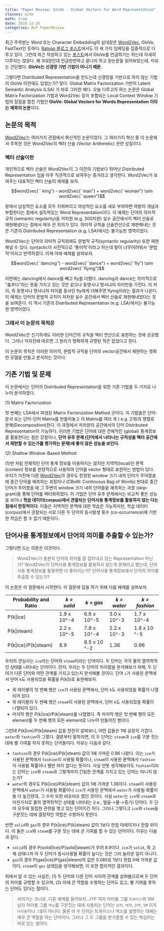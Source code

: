 ```yaml
---
title: "Paper Review: GloVe - Global Vectors for Word Representation"
classes: wide
math: true
date: 2018-12-26
categories: NLP PaperReview
---
```


최근 주목받는 Word 또는 Character Embedding의 삼대장은 [Word2Vec](https://ws-choi.github.io/nlp/deeplearning/paperreview/Paper-Review-Distributed-Representations-ofWords-and-Phrases-and-their-Compositionality/), GloVe, FastText인 듯하다. [Ratsgo 블로그 포스트](https://ratsgo.github.io/from%20frequency%20to%20semantics/2017/03/11/embedding/)에서도 이 세 가지 임베딩을 집중적으로 다루고 있다. 그런데 최근 작성하고 있는 [포스트](https://ws-choi.github.io/nlp/deeplearning/paperreview/Recent-Trends-in-Deep-Learning-Based-Natural-Language/)에서 GloVe를 언급하기는 하는데 자세히 다루지는 않았다. 왜 3대장인데 언급한번하고 끝나지 하고 원논문을 읽어보았는데, 이유는 간단했다. **GloVe는 신경망 기반 기법이 아니기 때문.**

그렇다면 Distributed Representation을 만드는데 신경망을 기반으로 하지 않는 기법이 GloVe 이전에도 있었는가? 맞다. Global Matrix Factorization 기반의 Latent Semantic Analysis (LSA) 가 바로 그러한 예다. 오늘 다루고자 하는 논문은 Global Matrix Factorization 기법과 Word2Vec 등이 포함되는 Local Context Window 기법의 장점을 합친 기법인 **GloVe: Global Vectors for Words Representation 이라는 제목의 논문**이다. 

## 논문의 목적

[Word2Vec](https://ws-choi.github.io/nlp/deeplearning/paperreview/Paper-Review-Distributed-Representations-ofWords-and-Phrases-and-their-Compositionality/)는 여러가지 관점에서 혁신적인 논문이었다. 그 여러가지 혁신 중 이 논문에서 주목한 것은 Word2Vec의 벡터 산술 (Vector Arithmetic) 관련 성질이다. 

### 벡터 산술이란

개인적으로 벡터 산술은 Word2Vec이 그 이전의 기법보다 뛰어난 Distributed Representation 임을 아주 직관적으로 보여주는 증거라고 생각한다. Word2Vec가 보여주는 대표적인 벡터 산술의 예제를 보자.

$$word2vec(`` king") - word2vec(``man") + word2vec(``woman") \sim word2vec(``queen")$$

왕에서 남성적인 요소를 모두 지워버리고 여성적인 요소를 새로 부여하면 여왕의 개념과 부합한다는 점에서 설득력있는 Word Representation이다. 이 예제는 단어의 의미적 규칙 (semantic regularity)을 저차원 (e.g. 300차원) 실수 공간에서의 벡터 산술로 재현해냈다는 점에서 매우 큰 의의가 있다. 의미적 규칙을 산술연산으로 재현해내는 것은 기존의 Distributed Representation (e.g. LSA)에서는 불가능한 영역이었다. 

Word2Vec는 단어의 의미적 규칙외에도 문법적 규칙(syntactic regularity) 또한 재현해낼 수 있다. syntactic이 사전적으로 '통어적'이라고 하는데 말이 너무어려워서 '문법적'이라고 번역하겠다. 이제 아래 예제를 살펴보자.

$$word2vec(``dancing") - word2vec(``dance") + word2vec(``fly") \sim word2vec(``flying")$$

이번에는 dancing에서 dance를 빼고 fly를 더했다. dancing과 dance는 의미적으로 "춤추다"라는 뜻을 가지고 있는 것은 같으나 동명사냐 명사냐의 차이만을 가진다. 이 차이, 즉 동명사냐 명사냐의 차이를 동사인 fly에게 더해주면 flying이라는 결과가 나온다.  이 예제는 단어의 문법적 규칙이 저차원 실수 공간에서 벡터 산술로 재현해내었다는 것을 보여준다. 이 역시 기존의 Distributed Representation (e.g. LSA)에서는 불가능한 영역이었다. 

### 그래서 이 논문의 목적은

Word2Vec은 신기하게도 이러한 단어간의 규칙을 벡터 연산으로 표현하는 것에 성공했다. 그러나 저자진에 따르면 그 원리가 명확하게 규명된 적은 없었다고 한다. 

이 논문의 목적은 이러한 의미적, 문법적 규칙을 단어의 vector공간에서 재현하는 명확한 모델을 만들고 분석하는 것이다. 

## 기존 기법 및 문제

이 논문에서는 단어의 Distributed Representation을 위한 기존 기법을 두 가지로 나누어 분석하였다. 

(1) Matrix Factorization 

첫 번째는 LSA에서 파생된 Matrix Factorization Method 군이다. 이 기법들은 단어-문서 또는 단어-단어 Matrix를 만들어놓고 이 Matrix를 여러 개 ( e.g. 2개)의 행렬로 분해(Decomposition)한다. 이 과정에서 저차원의 공간에서의 단어 Distributed Representation이 가능하다. 이러한 기법은 단어에 대한 전체적인 (global) 통계정보를 활용한다는 점은 강점이나, **단어 유추 문제 (단어에서 나타나는 규칙성을 벡터 공간에서 재현할 수 있는가를 평가하는 문제)에 좋지 않은 성능을 보인다.** 

(2) Shallow Window-Based Method

(1)번 처럼 전체적인 단어 통계 정보를 이용하지는 않지만 지역적(local)인 문맥(context) 정보를 한정적으로 사용하여 단어를 vector 형태로 표현하는 방법이 있다. 우리가 이전에 다룬 [Word2Vec](https://ws-choi.github.io/nlp/deeplearning/paperreview/Paper-Review-Distributed-Representations-ofWords-and-Phrases-and-their-Compositionality/)의 경우도 한정된 window 크기 내의 단어가 주어졌을 때 중간 단어를 예측하는 과정이나 (CBoW: Continuous  Bag of Words) 반대로 중간 단어가 주어졌을 때 그 주변의 window 크기 내의 단어들을 예측하는 과정 (skip-gram)을 통해 단어를 벡터화하였다. 이 기법은 단어 유추 문제에서는 비교적 좋은 성능을 보이나 **학습 데이터(corpus)에서 관찰되는 단어사용 통계정보를 활용하지 않는 다는 점에서 한정적이다**. 이들은 지역적인 문맥에 대한 학습은 가능하지만, 학습 데이터(corpus)에서 관찰되는 서로 다른 두 단어의 동시발생 횟수 (co-occurrence)에 기반한 학습은 할 수 없기 때문이다. 

## 단어사용 통계정보에서 단어의 의미를 추출할 수 있는가?

그렇다면 드는 의문은 이것이다.

>  Word2Vec가 충분히 단어의 의미를 잘 잡아내고 있는 Representation 아닌가? Word2Vec이 단어사용 통계정보를 활용하지 않는게 문제라고 했는데, 단어사용 통계정보를 활용하면 더 좋아지는가? 단어사용 통계정보에서 단어의 의미를 추출할 수 있는가?

이 논문은 이 질문에서 시작한다. 이 질문에 답을 하기 위해 다음 예제를 살펴보자. 


| Probability and Ratio  | *k = solid*  |  *k = gas*  | *k = water* | *k = fashion* |
|---|---|---|---|---|
| P(k\|ice)| 1.9 x 10^-4 | 6.6 x 10^-5 | 3.0 x 10^-3 | 1.7 x 10^-4 |
| P(k\|steam)| 2.2 x 10^-5 | 7.8 x 10^-4 | 2.2 x 10^-3 | 1.8 x 10 ^-5 |
| P(k\|ice)/P(k\|steam) | 8.9 | 8.5 x 10 ^-2| 1.36| 0.96 |

우리의 관심사는 `ice`라는 단어와 `steam`이라는 단어이다. 두 단어는 각각 물의 열역학적인 상태를 나타내는 단어이다.
먼저, 우리는 두 단어의 차이점을 분석해보기 위해, 두 단어가 다른 단어와 어떤 관계를 가지고 있는지 분석해볼 것이다.
단어 `i`가 사용된 문맥에서 단어 `k`도 사용되었을 확률을 P(k\|i)로 표현해보자.

- 위 테이블의 첫 번째 행은 `ice`가 사용된 문맥에서, 단어 `k`도 사용되었을 확률이 나열되어 있다. 
- 위 테이블의 두 번째 행은 `steam`이 사용된 문맥에서, 단어 `k`도 사용되었을 확률이 나열되어 있다. 
- 마지막 행은  P(k\|ice)/P(k\|steam)를 나열했다. 즉 마지막 행은 첫 번째 행의 모든 element를 두 번째 행의 모든 element로 나누어 만들어진 행이다. 

그런데 P(k\|ice)/P(k\|steam) 값을 찬찬히 살펴보니, 어떤 값들은 1에 굉장히 가깝다. `water`와 `fashion`이 그렇다. 
결론부터 말하자면, 이 두 단어는 `steam`과 `ice`를 구분 짓는 데에 별 기여를 하지 못하는 단어들이다. 이유는 다음과 같다. 


- `fashion`의 경우 P(k\|ice)/P(k\|steam) 값이 1에 가까운 0.96 나왔다. 이는 `ice`가 사용된 문맥에서 `fashion`이 사용될 확률이나, `steam`이 사용된 문맥에서 `fashion`이 사용될 확률이나 별반 차이 없다는 뜻이다. 사실 언뜻 생각해보아도 `fashion`이라는 단어는 `ice`와 `steam`과 그렇게까지 긴밀한 관계를 가지고 있는 단어는 아니지 않는가? 
- `water`의 경우도 P(k\|ice)/P(k\|steam) 값이 1에 가까운 1.36이다. `steam`이 사용된 문맥에서 `water`가 사용될 확률이나 `ice`가 사용된 문맥에서 `water`가 사용될 확률이 둘 다 높긴한데, 그 수치 또한 비슷비슷 했던 것이다. 사실 `water`는 `ice`와 `steam`과 마찬가지로 물의 열역학적인 상태를 나타내는 (i.e., 얼음->물->증기) 단어다. 두 단어 모두에 밀접한 관련을 맺고 있는 단어이긴 하다. 그러나 그렇다고 `ice`와 `steam`을 구분짓는 데에 결정적인 역할은 수행하지 못한다.


반면 `solid`와 `gas`의 경우 P(k\|ice)/P(k\|steam) 값이 1보다 한참 아래이거나 한참 위이다. 이 둘은 `ice`와 `steam`를 구분 짓는 데에 큰 기여를 할 수 있는 단어이다. 이유는 다음과 같다. 

- `solid`의 경우 P(solid\|ice)/P(solid\|steam)가 무려 8.9이다. `ice`가 `solid`, 즉 고체 상태니까 이 두 단어가 동시사용될 확률이 높다는 것은 그리 놀라운 일이 아니다.
- `gas`의 경우 P(gas\|ice)/P(gas\|steam)의 값은 0.085로 1보다 한참 0에 가까운 값이다. `steam`이 `gas` 상태임을 생각해보면, 이 또한 합리적인 결과이다.


위에서 알 수 있는 사실은, (1) 두 단어와 다른 단어 사이의 관계를 살펴봄으로써 두 단어의 차이를 규명할 수 있으며, (2) 이때 큰 역할을 수행하는 단어도 있고, 별 기여를 못하는 단어도 있다는 점이다. 


> 쉬어가는 코너로, 다른 예제를 들어보자. JYP 여자 아이돌 그룹 `트와이스`와 SM 남자 아이돌 그룹 `엑소`를 구분짓는 데에 사용되는 단어는 `남자`, `여자`, `JYP`, `SM` 이지 `아이돌`이나 `그룹`이 아니다. 물론 이 두 단어는 트와이스나 엑소를 설명하는 데에는 매우 큰 역할을 하는 단어이다. 그러나 그 두 그룹을 판가름할 수 있는 핵심어는 따로 있는 셈이다. 

  
